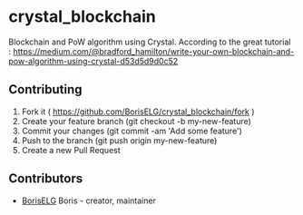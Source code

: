 # crystal_blockchain

Blockchain and PoW algorithm using Crystal.
According to the great tutorial : https://medium.com/@bradford_hamilton/write-your-own-blockchain-and-pow-algorithm-using-crystal-d53d5d9d0c52

## Contributing

1. Fork it ( https://github.com/BorisELG/crystal_blockchain/fork )
2. Create your feature branch (git checkout -b my-new-feature)
3. Commit your changes (git commit -am 'Add some feature')
4. Push to the branch (git push origin my-new-feature)
5. Create a new Pull Request

## Contributors

- [BorisELG](https://github.com/[BorisELG]) Boris - creator, maintainer
